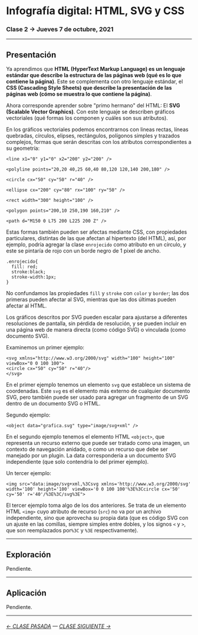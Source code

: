 # Infografía digital: HTML, SVG y CSS

### Clase 2 → Jueves 7 de octubre, 2021

- - - - - - - 

## Presentación

Ya aprendimos que **HTML (HyperText Markup Language) es un lenguaje estándar que describe la estructura de las páginas web (qué es lo que contiene la página)**. Este se complementa con otro lenguaje estándar, el **CSS (Cascading Style Sheets) que describe la presentación de las páginas web (cómo se muestra lo que contiene la página)**. 

Ahora corresponde aprender sobre "primo hermano" del HTML: El **SVG (Scalable Vector Graphics)**. Con este lenguaje se describen gráficos vectoriales (qué formas los componen y cuáles son sus atributos). 

En los gráficos vectoriales podemos encontrarnos con lineas rectas, líneas quebradas, círculos, elipses, rectángulos, polígonos simples y trazados complejos, formas que serán descritas con los atributos correspondientes a su geometría:

```
<line x1="0" y1="0" x2="200" y2="200" />

<polyline points="20,20 40,25 60,40 80,120 120,140 200,180" />

<circle cx="50" cy="50" r="40" />

<ellipse cx="200" cy="80" rx="100" ry="50" />

<rect width="300" height="100" />

<polygon points="200,10 250,190 160,210" />

<path d="M150 0 L75 200 L225 200 Z" />
```

Estas formas también pueden ser afectas mediante CSS, con propiedades particulares, distintas de las que afectan al hipertexto (del HTML), así, por ejemplo, podría agregar la clase `enrojecido` como atributo en un círculo, y este se pintaría de rojo con un borde negro de 1 pixel de ancho. 

```
.enrojecido{
  fill: red;
  stroke:black;
  stroke-width:1px;
}
```

No confundamos las propiedades `fill` y `stroke` con `color` y `border`; las dos primeras pueden afectar al SVG, mientras que las dos últimas pueden afectar al HTML.

Los gráficos descritos por SVG pueden escalar para ajustarse a diferentes resoluciones de pantalla, sin pérdida de resolución, y se pueden incluir en una página web de manera directa (como código SVG) o vinculada (como documento SVG).

Examinemos un primer ejemplo: 

```
<svg xmlns="http://www.w3.org/2000/svg" width="100" height="100" viewBox="0 0 100 100">
<circle cx="50" cy="50" r="40"/>
</svg>
````

En el primer ejemplo tenemos un elemento `svg` que establece un sistema de coordenadas. Este `svg` es el elemento más externo de cualquier documento SVG, pero también puede ser usado para agregar un fragmento de un SVG dentro de un documento SVG o HTML.

Segundo ejemplo: 

```
<object data="grafica.svg" type="image/svg+xml" />
```

En el segundo ejemplo tenemos el elemento HTML `<object>`, que representa un recurso externo que puede ser tratado como una imagen, un contexto de navegación anidado, o como un recurso que debe ser manejado por un plugin. La data correspondería a un documento SVG independiente (que solo contendría lo del primer ejemplo).

Un tercer ejemplo: 

```
<img src="data:image/svg+xml,%3Csvg xmlns='http://www.w3.org/2000/svg' width='100' height='100' viewBox='0 0 100 100'%3E%3Ccircle cx='50' cy='50' r='40'/%3E%3C/svg%3E">
```

El tercer ejemplo toma algo de los dos anteriores. Se trata de un elemento HTML `<img>` cuyo atributo de recurso (`src`) no va por un archivo independiente, sino que aprovecha su propia data (que es código SVG con un ajuste en las comillas, siempre simples entre dobles, y los signos `<` y `>`, que son reemplazados por`%3C` y `%3E` respectivamente).

- - - - - - - 

## Exploración

Pendiente.

- - - - - - - 

## Aplicación

Pendiente.

- - - - - - - -

###### [← CLASE PASADA](https://github.com/profesorfaco/infografia/tree/main/clase-1) — [CLASE SIGUIENTE →](https://github.com/profesorfaco/infografia/tree/main/clase-3) 
